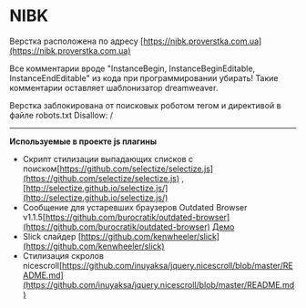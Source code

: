 NIBK
================

Верстка расположена по адресу [https://nibk.proverstka.com.ua](https://nibk.proverstka.com.ua)

Все комментарии вроде "InstanceBegin, InstanceBeginEditable, InstanceEndEditable" из кода при программировании убирать! Такие комментарии оставляет шаблонизатор dreamweaver.

Верстка заблокирована от поисковых роботом тегом <meta name="robots" content="noindex,nofollow" /> и директивой в файле robots.txt Disallow: /

---------------------------------------------------------

__Используемые в проекте js плагины__
* Скрипт стилизации выпадающих списков с поиском[https://github.com/selectize/selectize.js](https://github.com/selectize/selectize.js) , [http://selectize.github.io/selectize.js/](http://selectize.github.io/selectize.js/)
* Сообщение для устаревших браузеров Outdated Browser v1.1.5[https://github.com/burocratik/outdated-browser](https://github.com/burocratik/outdated-browser) [Демо](http://outdatedbrowser.com/ru)
* Slick слайдер [https://github.com/kenwheeler/slick](https://github.com/kenwheeler/slick)
* Стилизация скролов nicescroll[https://github.com/inuyaksa/jquery.nicescroll/blob/master/README.md](https://github.com/inuyaksa/jquery.nicescroll/blob/master/README.md)

